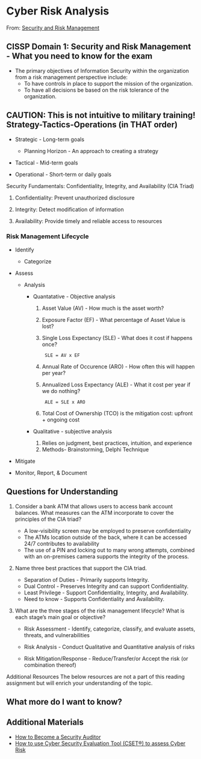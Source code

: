 # Cyber Risk Analysis
From: [Security and Risk Management](https://resources.infosecinstitute.com/certification/security-risk-management/)

## CISSP Domain 1: Security and Risk Management - What you need to know for the exam

* The primary objectives of Information Security within the organization from a risk management perspective include:
  * To have controls in place to support the mission of the organization.
  * To have all decisions be based on the risk tolerance of the organization.

## CAUTION: This is not intuitive to military training! Strategy-Tactics-Operations (in THAT order)
* Strategic - Long-term goals 

  * Planning Horizon - An approach to creating a strategy

* Tactical - Mid-term goals

* Operational - Short-term or daily goals

Security Fundamentals: Confidentiality, Integrity, and Availability (CIA Triad)

1. Confidentiality: Prevent unauthorized disclosure

2. Integrity: Detect modification of information

3. Availability: Provide timely and reliable access to resources

### Risk Management Lifecycle

* Identify
  * Categorize
* Assess
  * Analysis
    * Quantatative - Objective analysis
      1. Asset Value (AV) - How much is the asset worth?
      2. Exposure Factor (EF) - What percentage of Asset Value is lost?
      3. Single Loss Expectancy (SLE) - What does it cost if happens once?

              SLE = AV x EF
      4. Annual Rate of Occurence (ARO) - How often this will happen per year?
      5. Annualized Loss Expectancy (ALE) - What it cost per year if we do nothing?

              ALE = SLE x ARO
      6. Total Cost of Ownership (TCO) is the mitigation cost: upfront + ongoing cost
      
    * Qualitative - subjective analysis
      1. Relies on judgment, best practices, intuition, and experience
      2. Methods- Brainstorming, Delphi Technique
     
* Mitigate
* Monitor, Report, & Document

## Questions for Understanding

1. Consider a bank ATM that allows users to access bank account balances. What measures can the ATM incorporate to cover the principles of the CIA triad?
    * A low-visibility screen may be employed to preserve confidentiality
    * The ATMs location outside of the back, where it can be accessed 24/7 contributes to availability
    * The use of a PIN and locking out to many wrong attempts, combined with an on-premises camera supports the integrity of the process.


2. Name three best practices that support the CIA triad.
   * Separation of Duties - Primarily supports Integrity.
   * Dual Control - Preserves Integrity and can support Confidentiality.
   * Least Privilege - Support Confidentiality, Integrity, and Availability.
   * Need to know - Supports Confidentiality and Availability.

3. What are the three stages of the risk management lifecycle? What is each stage’s main goal or objective?
   * Risk Assessment - Identify, categorize, classify, and evaluate assets, threats, and vulnerabilities

   * Risk Analysis - Conduct Qualitative and Quantitative analysis of risks

   * Risk Mitigation/Response - Reduce/Transfer/or Accept the risk (or combination thereof)


Additional Resources
The below resources are not a part of this reading assignment but will enrich your understanding of the topic.


## What more do I want to know? 

## Additional Materials
* [How to Become a Security Auditor](https://www.cybersecurityeducation.org/careers/security-auditor/)
* [How to use Cyber Security Evaluation Tool (CSET®) to assess Cyber Risk](https://www.youtube.com/watch?v=1PVC-fwnxp4)